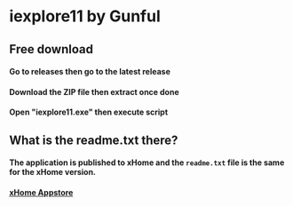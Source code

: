 # iexplore11 by Gunful
## Free download
#### Go to releases then go to the latest release
#### Download the ZIP file then extract once done
#### Open "iexplore11.exe" then execute script
## What is the readme.txt there?
#### The application is published to xHome and the `readme.txt` file is the same for the xHome version.
#### [xHome Appstore](http://xhome.coderrudra.repl.co/appstore#iexplore11)
